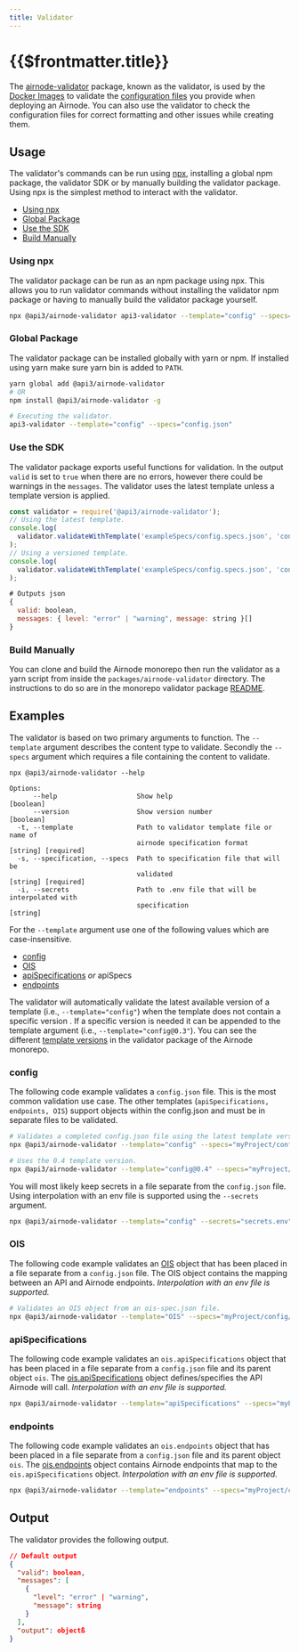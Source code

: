 ```yaml
---
title: Validator
---
```


# {{$frontmatter.title}}

<TocHeader />
<TOC class="table-of-contents" :include-level="[2,3]" />

The
[airnode-validator](https://github.com/api3dao/airnode/tree/v0.3/packages/airnode-validator)
package, known as the validator, is used by the
[Docker Images](../../grp-providers/docker/) to validate the
[configuration files](../../grp-providers/guides/build-an-airnode/configuring-airnode.md)
you provide when deploying an Airnode. You can also use the validator to check
the configuration files for correct formatting and other issues while creating
them.

## Usage

The validator's commands can be run using
[npx](https://nodejs.dev/learn/the-npx-nodejs-package-runner), installing a
global npm package, the validator SDK or by manually building the validator
package. Using npx is the simplest method to interact with the validator.

- [Using npx](./validator.md#using-npx)
- [Global Package](./validator.md#global-package)
- [Use the SDK](./validator.md#use-the-sdk)
- [Build Manually](./validator.md#build-manually)

<!-- TODO: Before going through code examples first describe the 3 execution methods. -->

### Using npx

The validator package can be run as an npm package using npx. This allows you to
run validator commands without installing the validator npm package or having to
manually build the validator package yourself.

```sh
npx @api3/airnode-validator api3-validator --template="config" --specs="config.json"
```

### Global Package

The validator package can be installed globally with yarn or npm. If installed
using yarn make sure yarn bin is added to `PATH`.

```sh
yarn global add @api3/airnode-validator
# OR
npm install @api3/airnode-validator -g

# Executing the validator.
api3-validator --template="config" --specs="config.json"
```

### Use the SDK

The validator package exports useful functions for validation. In the output
`valid` is set to `true` when there are no errors, however there could be
warnings in the `messages`. The validator uses the latest template unless a
template version is applied.

```js
const validator = require('@api3/airnode-validator');
// Using the latest template.
console.log(
  validator.validateWithTemplate('exampleSpecs/config.specs.json', 'config')
);
// Using a versioned template.
console.log(
  validator.validateWithTemplate('exampleSpecs/config.specs.json', 'config@0.4')
);

# Outputs json
{
  valid: boolean,
  messages: { level: "error" | "warning", message: string }[]
}
```

### Build Manually

You can clone and build the Airnode monorepo then run the validator as a yarn
script from inside the `packages/airnode-validator` directory. The instructions
to do so are in the monorepo validator package
[README](https://github.com/api3dao/airnode/tree/master/packages/airnode-validator).

## Examples

The validator is based on two primary arguments to function. The `--template`
argument describes the content type to validate. Secondly the `--specs` argument
which requires a file containing the content to validate.

```
npx @api3/airnode-validator --help

Options:
      --help                    Show help                              [boolean]
      --version                 Show version number                    [boolean]
  -t, --template                Path to validator template file or name of
                                airnode specification format           [string] [required]
  -s, --specification, --specs  Path to specification file that will be
                                validated                              [string] [required]
  -i, --secrets                 Path to .env file that will be interpolated with
                                specification                          [string]
```

For the `--template` argument use one of the following values which are
case-insensitive.

- [config](./validator.md#config)
- [OIS](./validator.md#ois)
- [apiSpecifications](./validator.md#apispecifications) _or_ apiSpecs
- [endpoints](./validator.md#endpoints)

The validator will automatically validate the latest available version of a
template (i.e., `--template="config"`) when the template does not contain a
specific version . If a specific version is needed it can be appended to the
template argument (i.e., `--template="config@0.3"`). You can see the different
[template versions](https://github.com/api3dao/airnode/tree/master/packages/airnode-validator/templates)
in the validator package of the Airnode monorepo.

### config

The following code example validates a `config.json` file. This is the most
common validation use case. The other templates
(`apiSpecifications, endpoints, OIS`) support objects within the config.json and
must be in separate files to be validated.

```sh
# Validates a completed config.json file using the latest template version.
npx @api3/airnode-validator --template="config" --specs="myProject/config/config.json"

# Uses the 0.4 template version.
npx @api3/airnode-validator --template="config@0.4" --specs="myProject/config/config.json"
```

You will most likely keep secrets in a file separate from the `config.json`
file. Using interpolation with an env file is supported using the `--secrets`
argument.

```sh
npx @api3/airnode-validator --template="config" --secrets="secrets.env" --specs="myProject/config/config.json"
```

### OIS

The following code example validates an [OIS](/ois/v1.0.0/ois.md) object that
has been placed in a file separate from a `config.json` file. The OIS object
contains the mapping between an API and Airnode endpoints. _Interpolation with
an env file is supported._

```sh
# Validates an OIS object from an ois-spec.json file.
npx @api3/airnode-validator --template="OIS" --specs="myProject/config/ois-spec.json"
```

### apiSpecifications

The following code example validates an `ois.apiSpecifications` object that has
been placed in a file separate from a `config.json` file and its parent object
`ois`. The [ois.apiSpecifications](/ois/v1.0.0/ois.md#_4-apispecifications)
object defines/specifies the API Airnode will call. _Interpolation with an env
file is supported._

```sh
npx @api3/airnode-validator --template="apiSpecifications" --specs="myProject/config/apiSpecifications.json"
```

### endpoints

The following code example validates an `ois.endpoints` object that has been
placed in a file separate from a `config.json` file and its parent object `ois`.
The [ois.endpoints](/ois/v1.0.0/ois.md#_5-endpoints) object contains Airnode
endpoints that map to the `ois.apiSpecifications` object. _Interpolation with an
env file is supported._

```sh
npx @api3/airnode-validator --template="endpoints" --specs="myProject/config/endpoints.json"
```

<!-- PLEASE NOTE:
THE CONVERTOR HAS BEEN COMMENTED OUT AS OF Jan 5th, 2021.


## Convertor

The convertor is useful to create an initial `config.json` file for an Airnode.
Once you create an [OIS object](/ois/v1.0.0/ois.md), the convertor can
create a config object along with the other fields that can be pasted into a
`config.json` file. The file will have areas of content that are "filled-in" for
completeness.

The currently available conversions are from (`OAS` to `OIS`) and from (`OIS` to
`config`). Specification formats are case-insensitive.

Convertor CLI commands work the same way as the validator and can be invoked
with the `api3-convertor` command. The version of the format (e.g., `@0.4`) can
be provided otherwise the latest version is used.

- --from: Type of object to convert (OAS or OIS).
- --to: Type of object to convert into (OIS or config).
- --spec: Source of the file containing the object to be converted.

```sh
# Creates an OIS object from an OAS specification file.
npx @api3/airnode-validator api3-convertor --from="OAS" --to="OIS" --specs="exampleSpecs/OAS.specs.json"

# Creates a config file with an OIS object embedded specifically using version 0.3.
npx @api3/airnode-validator api3-convertor --from="ois@1.0" --to="config@0.3" --specs="exampleSpecs/ois.specs.json"
```

### Usage

The following steps represent a simple workflow to create a `config.json` file
ready for final editing.

#### Step 1: (optional)

If you have manually created an [OIS object](/ois/v1.0.0/ois.md) skip this
step. In this step the convertor creates an OIS object from an OAS specification
file. The convertor outputs an OIS object. Paste the OIS object into a spec file
(e.g., `OIS.spec.json`).

```sh
 # Creates the OIS object from an OAS spec file.
 npx @api3/airnode-validator api3-convertor --from="OAS" --to="OIS" --specs="my-config/OAS.spec.json"
```

#### Step 2:

This step creates a config object from an OIS object. The OIS object could have
been created manually or by using the OAS to OIS conversion of step #1. Copy and
paste the convertor output into a file named `config.json`.

```sh
  # Create a config object with the ois object.
  npx @api3/airnode-validator api3-convertor --from="ois@1.0" --to="config@0.3" --specs="my-config/ois.json"
```

#### Step 3:

The newly created `config.json` file now contains five root level fields of
which the OIS object is one. Continue to edit this file to customize how your
Airnode will behave.

- [chains](../deployment-files/config-json.md#chains)
- [nodeSettings](../deployment-files/config-json.md#nodesettings)
- [triggers](../deployment-files/config-json.md#triggers)
- [ois](../deployment-files/config-json.md#ois)
- [apiCredentials](../deployment-files/config-json.md#apicredentials)

-->

## Output

<!--The validator and its convertor implementation provide the following output. The
`output` object contains the converted specification only when using the
convertor. Alternatively the convertor commands can be executed the with
argument `--specs-only`, which will return only the converted specification.
-->

The validator provides the following output.

```json
// Default output
{
  "valid": boolean,
  "messages": [
    {
      "level": "error" | "warning",
      "message": string
    }
  ],
  "output": objectß
}
```

<!--

// For convertor using --specs-only returns converted specification, (e.g., OIS object).
{
  "oisFormat": "1.0.0",
  "title": "myOisTitle",
  "version": "1.2.3",
  "apiSpecifications": {
    ...
  },
  "endpoints": [
    ...
  ]
}
-->
